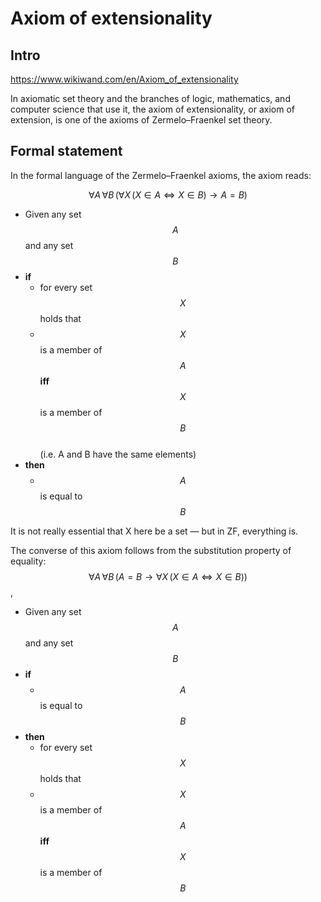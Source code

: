 # Axiom of extensionality


## Intro
https://www.wikiwand.com/en/Axiom_of_extensionality

In axiomatic set theory and the branches of logic, mathematics, and computer science that use it, the axiom of extensionality, or axiom of extension, is one of the axioms of Zermelo–Fraenkel set theory.

## Formal statement
In the formal language of the Zermelo–Fraenkel axioms, the axiom reads:

$$\forall A\,\forall B\,(\forall X\,(X\in A\iff X\in B)\to A=B)$$

- Given any set $$A$$ and any set $$B$$
- **if**
  - for every set $$X$$ holds that
  - $$X$$ is a member of $$A$$ **iff** $$X$$ is a member of $$B$$    
    (i.e. A and B have the same elements)
- **then** 
  - $$A$$ is equal to $$B$$


It is not really essential that X here be a set — but in ZF, everything is.

The converse of this axiom follows from the substitution property of equality:
$$\forall A\,\forall B\,(A=B\to \forall X\,(X\in A\iff X\in B))$$, 

- Given any set $$A$$ and any set $$B$$
- **if**
  - $$A$$ is equal to $$B$$
- **then** 
  - for every set $$X$$ holds that
  - $$X$$ is a member of $$A$$ **iff** $$X$$ is a member of $$B$$


